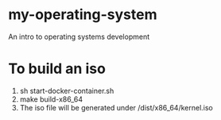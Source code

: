 # my-operating-system
An intro to operating systems development

# To build an iso
1. sh start-docker-container.sh
2. make build-x86_64
3. The iso file will be generated under /dist/x86_64/kernel.iso
